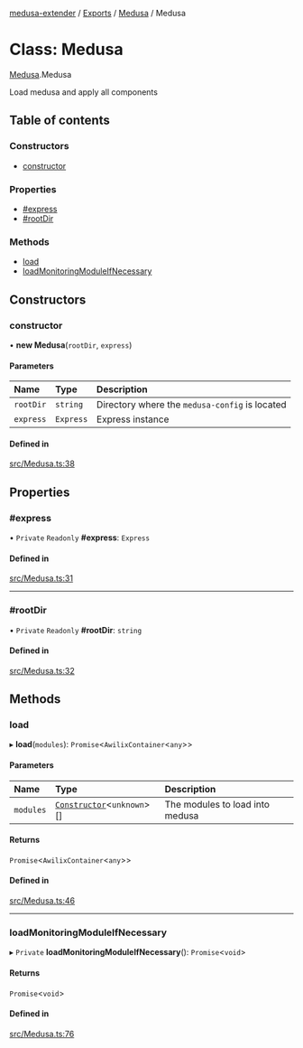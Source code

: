 [medusa-extender](../README.md) / [Exports](../modules.md) / [Medusa](../modules/Medusa.md) / Medusa

# Class: Medusa

[Medusa](../modules/Medusa.md).Medusa

Load medusa and apply all components

## Table of contents

### Constructors

- [constructor](Medusa.Medusa-1.md#constructor)

### Properties

- [#express](Medusa.Medusa-1.md##express)
- [#rootDir](Medusa.Medusa-1.md##rootdir)

### Methods

- [load](Medusa.Medusa-1.md#load)
- [loadMonitoringModuleIfNecessary](Medusa.Medusa-1.md#loadmonitoringmoduleifnecessary)

## Constructors

### constructor

• **new Medusa**(`rootDir`, `express`)

#### Parameters

| Name | Type | Description |
| :------ | :------ | :------ |
| `rootDir` | `string` | Directory where the `medusa-config` is located |
| `express` | `Express` | Express instance |

#### Defined in

[src/Medusa.ts:38](https://github.com/adrien2p/medusa-extender/blob/2631023/src/Medusa.ts#L38)

## Properties

### #express

• `Private` `Readonly` **#express**: `Express`

#### Defined in

[src/Medusa.ts:31](https://github.com/adrien2p/medusa-extender/blob/2631023/src/Medusa.ts#L31)

___

### #rootDir

• `Private` `Readonly` **#rootDir**: `string`

#### Defined in

[src/Medusa.ts:32](https://github.com/adrien2p/medusa-extender/blob/2631023/src/Medusa.ts#L32)

## Methods

### load

▸ **load**(`modules`): `Promise`<`AwilixContainer`<`any`\>\>

#### Parameters

| Name | Type | Description |
| :------ | :------ | :------ |
| `modules` | [`Constructor`](../modules/types.md#constructor)<`unknown`\>[] | The modules to load into medusa |

#### Returns

`Promise`<`AwilixContainer`<`any`\>\>

#### Defined in

[src/Medusa.ts:46](https://github.com/adrien2p/medusa-extender/blob/2631023/src/Medusa.ts#L46)

___

### loadMonitoringModuleIfNecessary

▸ `Private` **loadMonitoringModuleIfNecessary**(): `Promise`<`void`\>

#### Returns

`Promise`<`void`\>

#### Defined in

[src/Medusa.ts:76](https://github.com/adrien2p/medusa-extender/blob/2631023/src/Medusa.ts#L76)
